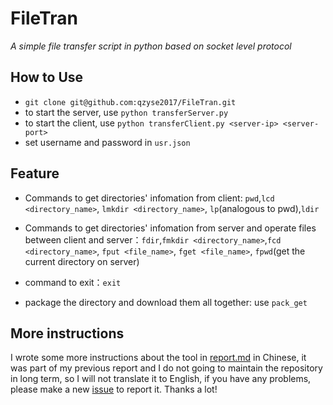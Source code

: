 # FileTran
_A simple file transfer script in python based on socket level protocol_

## How to Use
- ```git clone git@github.com:qzyse2017/FileTran.git```
- to start the server, use ```python transferServer.py ```
- to start the client, use ```python transferClient.py <server-ip> <server-port>```
- set username and password in ```usr.json```

## Feature
- Commands to get directories' infomation from client: `pwd`,```lcd <directory_name>```, ```lmkdir <directory_name>```, `lp`(analogous to pwd),``ldir``

- Commands to get directories' infomation from server and operate files between client and server：`fdir`,``fmkdir <directory_name>``,``fcd <directory_name>``, ``fput <file_name>``, ``fget <file_name>``, ``fpwd``(get the current directory on server)

- command to exit：```exit``` 

- package the directory and download them all together: use ``pack_get``


## More instructions
I wrote some more instructions about the tool in [report.md](report.md) in Chinese, it was part of my previous report and I do not going to maintain the repository in long term, so I will not translate it to English, if you have any problems, please make a new [issue](https://github.com/qzyse2017/FileTran/issues/new) to report it. Thanks a lot!